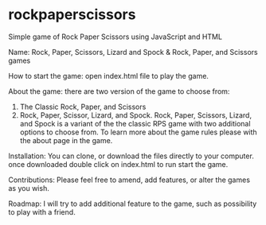 # rockpaperscissors
Simple game of Rock Paper Scissors using JavaScript and HTML

Name:
Rock, Paper, Scissors, Lizard and Spock & Rock, Paper, and Scissors games

How to start the game:
open index.html file to play the game. 

About the game:
there are two version of the game to choose from: 
1. The Classic Rock, Paper, and Scissors
2. Rock, Paper, Scissor, Lizard, and Spock.
Rock, Paper, Scissors, Lizard, and Spock is a variant of the the classic RPS game with two additional options to choose from. 
To learn more about the game rules please with the about page in the game. 

Installation:
You can clone, or download the files directly to your computer. once downloaded double click on index.html to run start the game. 

Contributions:
Please feel free to amend, add features, or alter the games as you wish.

Roadmap:
I will try to add additional feature to the game, such as possibility to play with a friend.

